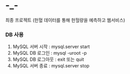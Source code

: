 # -_-
최종 프로젝트 (헌혈 데이터를 통해 헌헐량을 예측하고 웹서비스)




### DB 사용
1. MySQL 서버 시작 : mysql.server start
2. MySQL DB 로그인 : mysql -uroot -p
3. MySQL DB 로그아웃 : exit 또는 quit
4. MySQL 서버 종료 : mysql.server stop